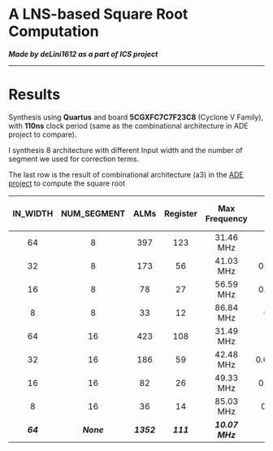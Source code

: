# A LNS-based Square Root Computation
***Made by deLini1612 as a part of ICS project***

---
# Results

Synthesis using **Quartus** and board **5CGXFC7C7F23C8** (Cyclone V Family), with **110ns** clock period (same as the combinational architecture in ADE project to compare).

I synthesis 8 architecture with different Input width and the number of segment we used for correction terms.

The last row is the result of combinational architecture (a3) in the [ADE project](https://github.com/deLini1612/Square_root_computing) to compute the square root   

| **IN_WIDTH** | **NUM_SEGMENT** | **ALMs**   | **Register** | **Max Frequency** | **Max relative error** | **Mean relative error** | **RMS relative error** | **Std relative error** |
|:------------:|:---------------:|:----------:|:------------:|:-----------------:|:----------------------:|:-----------------------:|:----------------------:|:----------------------:|
|      64      |        8        |    397     |      123     |     31.46 MHz     |                        |                         |                        |                        |
|      32      |        8        |    173     |      56      |     41.03 MHz     | 0.000639101115967491   |                         | 0.003445562087835243   |                        |
|      16      |        8        |    78      |      27      |     56.59 MHz     | 0.003518591652798224   |                         | 0.009181484925181359   |                        |
|       8      |        8        |    33      |      12      |     86.84 MHz     |0.0599048412524975      |                         |  0.09844854654547804   |                        |
|      64      |        16       |    423     |      108     |     31.49 MHz     |                        |                         |                        |                        |
|      32      |        16       |    186     |      59      |     42.48 MHz     |0.0006513585274076803   |                         | 0.003445562087835243   |                        |
|      16      |        16       |    82      |      26      |     49.33 MHz     | 0.003513636456835285   |                         |   0.008977195407614253 |                        |
|       8      |        16       |    36      |      14      |     85.03 MHz     |0.06027968342421467     |                         | 0.09841214743820413    |                        |
|   **_64_**   |    **_None_**   | **_1352_** |   **_111_**  |  **_10.07 MHz_**  |      NA                |                         |                        |                        |
